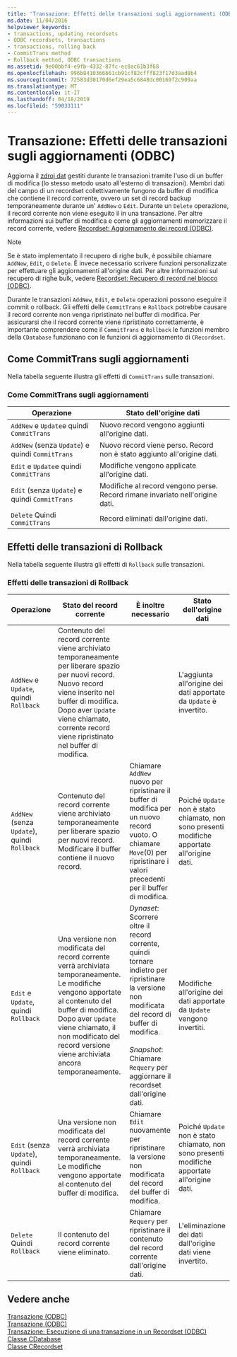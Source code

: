 ```yaml
---
title: 'Transazione: Effetti delle transazioni sugli aggiornamenti (ODBC)'
ms.date: 11/04/2016
helpviewer_keywords:
- transactions, updating recordsets
- ODBC recordsets, transactions
- transactions, rolling back
- CommitTrans method
- Rollback method, ODBC transactions
ms.assetid: 9e00bbf4-e9fb-4332-87fc-ec8ac61b3f68
ms.openlocfilehash: 996b8410366661cb91cf82cfff823f17d3aad8b4
ms.sourcegitcommit: 72583d30170d6ef29ea5c6848dc00169f2c909aa
ms.translationtype: MT
ms.contentlocale: it-IT
ms.lasthandoff: 04/18/2019
ms.locfileid: "59033111"
---
```

# <a name="transaction-how-transactions-affect-updates-odbc"></a>Transazione: Effetti delle transazioni sugli aggiornamenti (ODBC)

Aggiorna il [zdroj dat](../../data/odbc/data-source-odbc.md) gestiti durante le transazioni tramite l'uso di un buffer di modifica (lo stesso metodo usato all'esterno di transazioni). Membri dati del campo di un recordset collettivamente fungono da buffer di modifica che contiene il record corrente, ovvero un set di record backup temporaneamente durante un' `AddNew` o `Edit`. Durante un `Delete` operazione, il record corrente non viene eseguito il in una transazione. Per altre informazioni sui buffer di modifica e come gli aggiornamenti memorizzare il record corrente, vedere [Recordset: Aggiornamento dei record (ODBC)](../../data/odbc/recordset-how-recordsets-update-records-odbc.md).

> [!NOTE]
>  Se è stato implementato il recupero di righe bulk, è possibile chiamare `AddNew`, `Edit`, o `Delete`. È invece necessario scrivere funzioni personalizzate per effettuare gli aggiornamenti all'origine dati. Per altre informazioni sul recupero di righe bulk, vedere [Recordset: Recupero di record nel blocco (ODBC)](../../data/odbc/recordset-fetching-records-in-bulk-odbc.md).

Durante le transazioni `AddNew`, `Edit`, e `Delete` operazioni possono eseguire il commit o rollback. Gli effetti delle `CommitTrans` e `Rollback` potrebbe causare il record corrente non venga ripristinato nel buffer di modifica. Per assicurarsi che il record corrente viene ripristinato correttamente, è importante comprendere come il `CommitTrans` e `Rollback` le funzioni membro della `CDatabase` funzionano con le funzioni di aggiornamento di `CRecordset`.

##  <a name="_core_how_committrans_affects_updates"></a> Come CommitTrans sugli aggiornamenti

Nella tabella seguente illustra gli effetti di `CommitTrans` sulle transazioni.

### <a name="how-committrans-affects-updates"></a>Come CommitTrans sugli aggiornamenti

|Operazione|Stato dell'origine dati|
|---------------|---------------------------|
|`AddNew` e `Update`e quindi `CommitTrans`|Nuovo record vengono aggiunti all'origine dati.|
|`AddNew` (senza `Update`) e quindi `CommitTrans`|Nuovo record viene perso. Record non è stato aggiunto all'origine dati.|
|`Edit` e `Update`e quindi `CommitTrans`|Modifiche vengono applicate all'origine dati.|
|`Edit` (senza `Update`) e quindi `CommitTrans`|Modifiche al record vengono perse. Record rimane invariato nell'origine dati.|
|`Delete` Quindi `CommitTrans`|Record eliminati dall'origine dati.|

##  <a name="_core_how_rollback_affects_updates"></a> Effetti delle transazioni di Rollback

Nella tabella seguente illustra gli effetti di `Rollback` sulle transazioni.

### <a name="how-rollback-affects-transactions"></a>Effetti delle transazioni di Rollback

|Operazione|Stato del record corrente|È inoltre necessario|Stato dell'origine dati|
|---------------|------------------------------|-------------------|---------------------------|
|`AddNew` e `Update`, quindi `Rollback`|Contenuto del record corrente viene archiviato temporaneamente per liberare spazio per nuovi record. Nuovo record viene inserito nel buffer di modifica. Dopo aver `Update` viene chiamato, corrente record viene ripristinato nel buffer di modifica.||L'aggiunta all'origine dei dati apportate da `Update` è invertito.|
|`AddNew` (senza `Update`), quindi `Rollback`|Contenuto del record corrente viene archiviato temporaneamente per liberare spazio per nuovi record. Modificare il buffer contiene il nuovo record.|Chiamare `AddNew` nuovo per ripristinare il buffer di modifica per un nuovo record vuoto. O chiamare `Move`(0) per ripristinare i valori precedenti per il buffer di modifica.|Poiché `Update` non è stato chiamato, non sono presenti modifiche apportate all'origine dati.|
|`Edit` e `Update`, quindi `Rollback`|Una versione non modificata del record corrente verrà archiviata temporaneamente. Le modifiche vengono apportate al contenuto del buffer di modifica. Dopo aver `Update` viene chiamato, il non modificato del record versione viene archiviata ancora temporaneamente.|*Dynaset*: Scorrere oltre il record corrente, quindi tornare indietro per ripristinare la versione non modificata del record di buffer di modifica.<br /><br /> *Snapshot*: Chiamare `Requery` per aggiornare il recordset dall'origine dati.|Modifiche all'origine dei dati apportate da `Update` vengono invertiti.|
|`Edit` (senza `Update`), quindi `Rollback`|Una versione non modificata del record corrente verrà archiviata temporaneamente. Le modifiche vengono apportate al contenuto del buffer di modifica.|Chiamare `Edit` nuovamente per ripristinare la versione non modificata del record del buffer di modifica.|Poiché `Update` non è stato chiamato, non sono presenti modifiche apportate all'origine dati.|
|`Delete` Quindi `Rollback`|Il contenuto del record corrente viene eliminato.|Chiamare `Requery` per ripristinare il contenuto del record corrente dall'origine dati.|L'eliminazione dei dati dall'origine dati viene invertito.|

## <a name="see-also"></a>Vedere anche

[Transazione (ODBC)](../../data/odbc/transaction-odbc.md)<br/>
[Transazione (ODBC)](../../data/odbc/transaction-odbc.md)<br/>
[Transazione: Esecuzione di una transazione in un Recordset (ODBC)](../../data/odbc/transaction-performing-a-transaction-in-a-recordset-odbc.md)<br/>
[Classe CDatabase](../../mfc/reference/cdatabase-class.md)<br/>
[Classe CRecordset](../../mfc/reference/crecordset-class.md)